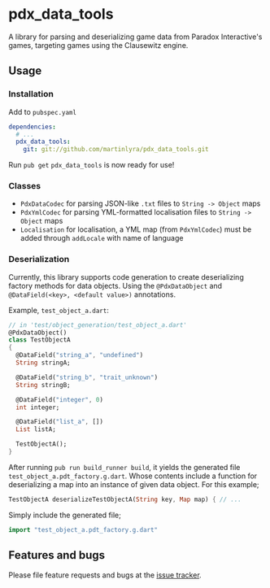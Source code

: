# pdx_data_tools
A library for parsing and deserializing game data from Paradox Interactive's games, targeting games using the Clausewitz engine.

## Usage

### Installation

Add to `pubspec.yaml`
```yaml
dependencies:
  # ...
  pdx_data_tools:
    git: git://github.com/martinlyra/pdx_data_tools.git
```

Run
```pub get```
`pdx_data_tools` is now ready for use!

### Classes

* `PdxDataCodec` for parsing JSON-like `.txt` files to `String -> Object` maps
* `PdxYmlCodec` for parsing YML-formatted localisation files to `String -> Object` maps
* `Localisation` for localisation, a YML map (from `PdxYmlCodec`) must be added through `addLocale` with name of language

### Deserialization

Currently, this library supports code generation to create deserializing factory methods for data objects. Using the `@PdxDataObject` and `@DataField(<key>, <default value>)` annotations.

Example, `test_object_a.dart`:
```dart
// in 'test/object_generation/test_object_a.dart'
@PdxDataObject()
class TestObjectA
{
  @DataField("string_a", "undefined")
  String stringA;

  @DataField("string_b", "trait_unknown")
  String stringB;

  @DataField("integer", 0)
  int integer;

  @DataField("list_a", [])
  List listA;

  TestObjectA();
}
```
After running `pub run build_runner build`, it yields the generated file `test_object_a.pdt_factory.g.dart`. Whose contents include a function for deserializing a map into an instance of given data object. For this example; 
```dart
TestObjectA deserializeTestObjectA(String key, Map map) { // ...
```
Simply include the generated file; 
```dart
import "test_object_a.pdt_factory.g.dart"
```

## Features and bugs

Please file feature requests and bugs at the [issue tracker][tracker].

[tracker]: http://github.com/martinlyra/pdx_data_tools/issues
